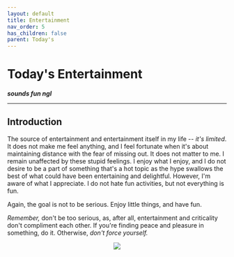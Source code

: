 ```yaml
---
layout: default
title: Entertainment
nav_order: 5
has_children: false
parent: Today's
---
```


# Today's Entertainment

__*sounds fun ngl*__

---

## Introduction
<!--
> *Rishi, have you watched this movie?* <br>
> *Of course, no.*						<br>
> *Okay, what about this show?*			<br>
> *I have not, unfortunately.*
 -->
The source of entertainment and entertainment itself in my life -- *it's limited*. It does not make me feel anything, and I feel fortunate when it's about maintaining distance with the fear of missing out. It does not matter to me. I remain unaffected by these stupid feelings. I enjoy what I enjoy, and I do not desire to be a part of something that's a hot topic as the hype swallows the best of what could have been entertaining and delightful. However, I'm aware of what I appreciate. I do not hate fun activities, but not everything is fun.

Again, the goal is not to be serious. Enjoy little things, and have fun.

*Remember,* don't be too serious, as, after all, entertainment and criticality don't compliment each other. If you're finding peace and pleasure in something, do it. Otherwise, *don't force yourself.*

<p align="center"><img src="{{site.baseurl}}/media/entertainment.png"></p>
